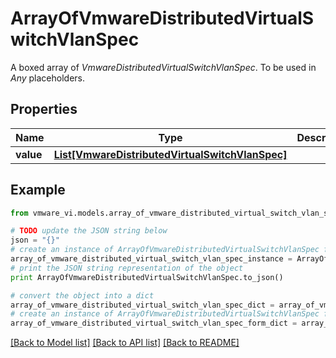 # ArrayOfVmwareDistributedVirtualSwitchVlanSpec

A boxed array of *VmwareDistributedVirtualSwitchVlanSpec*. To be used in *Any* placeholders. 

## Properties
Name | Type | Description | Notes
------------ | ------------- | ------------- | -------------
**value** | [**List[VmwareDistributedVirtualSwitchVlanSpec]**](VmwareDistributedVirtualSwitchVlanSpec.md) |  | 

## Example

```python
from vmware_vi.models.array_of_vmware_distributed_virtual_switch_vlan_spec import ArrayOfVmwareDistributedVirtualSwitchVlanSpec

# TODO update the JSON string below
json = "{}"
# create an instance of ArrayOfVmwareDistributedVirtualSwitchVlanSpec from a JSON string
array_of_vmware_distributed_virtual_switch_vlan_spec_instance = ArrayOfVmwareDistributedVirtualSwitchVlanSpec.from_json(json)
# print the JSON string representation of the object
print ArrayOfVmwareDistributedVirtualSwitchVlanSpec.to_json()

# convert the object into a dict
array_of_vmware_distributed_virtual_switch_vlan_spec_dict = array_of_vmware_distributed_virtual_switch_vlan_spec_instance.to_dict()
# create an instance of ArrayOfVmwareDistributedVirtualSwitchVlanSpec from a dict
array_of_vmware_distributed_virtual_switch_vlan_spec_form_dict = array_of_vmware_distributed_virtual_switch_vlan_spec.from_dict(array_of_vmware_distributed_virtual_switch_vlan_spec_dict)
```
[[Back to Model list]](../README.md#documentation-for-models) [[Back to API list]](../README.md#documentation-for-api-endpoints) [[Back to README]](../README.md)


